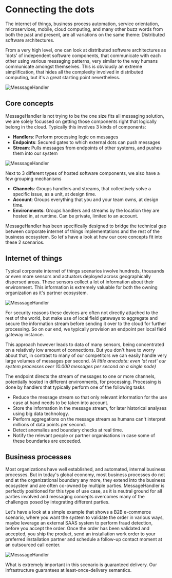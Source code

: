 # Connecting the dots

The internet of things, business process automation, service orientation, microservices, mobile, cloud computing, and many other buzz words from both the past and present, are all variations on the same theme: Distributed software architectures.

From a very high level, one can look at distributed software architectures as 'dots' of independent software components, that communicate with each other using various messaging patterns, very similar to the way humans communicate amongst themselves. This is obviously an extreme simplification, that hides all the complexity involved in distributed computing, but it's a great starting point nevertheless.

![MesssageHandler](/documentation/images/architecture.png)

## Core concepts

MessageHandler is not trying to be the one size fits all messaging solution, we are solely focussed on getting those components right that logically belong in the cloud. Typically this involves 3 kinds of components:

* **Handlers**: Perform processing logic on messages
* **Endpoints**: Secured gates to which external dots can push messages
* **Stream**: Pulls messages from endpoints of other systems, and pushes them into our system

![MesssageHandler](/documentation/images/architecture-concepts.png)

Next to 3 different types of hosted software components, we also have a few grouping mechanisms

* **Channels**: Groups handlers and streams, that collectively solve a specific issue, as a unit, at design time.
* **Account**: Groups everything that you and your team owns, at design time.
* **Environments**: Groups handlers and streams by the location they are hosted in, at runtime. Can be private, limited to an account.

MessageHandler has been specifically designed to bridge the technical gap between corporate internet of things implementations and the rest of the business ecosystem. So let's have a look at how our core concepts fit into these 2 scenarios.

## Internet of things

Typical corporate internet of things scenarios involve hundreds, thousands or even more sensors and actuators deployed across geographically dispersed areas. These sensors collect a lot of information about their environment. This information is extremely valuable for both the owning organization as it's partner ecosystem. 

![MesssageHandler](/documentation/images/architecture-iot.png)

For security reasons these devices are often not directly attached to the rest of the world, but make use of local field gateways to aggregate and secure the information stream before sending it over to the cloud for further processing. So on our end, we typically provision an endpoint per local field gateway instance. 

This approach however leads to data of many sensors, being concentrated on a relatively low amount of connections. But you don't have to worry about that, in contrast to many of our competitors we can easily handle very large volumes of messages per second. *(A little anecdote: even 'at rest' our system processes over 10.000 messages per second on a single node)*

The endpoint directs the stream of messages to one or more channels, potentially hosted in different environments, for processing. Processing is done by handlers that typically perform one of the following tasks

* Reduce the message stream so that only relevant information for the use case at hand needs to be taken into account.
* Store the information in the message stream, for later historical analyses using big data technology.
* Perform aggregations on the message stream as humans can't interpret millions of data points per second.
* Detect anomalies and boundary checks at real time.
* Notify the relevant people or partner organisations in case some of these boundaries are exceeded.

## Business processes

Most organizations have well established, and automated, internal business processes. But in today's global economy, most business processes do not end at the organizational boundary any more, they extend into the business ecosystem and are often co-owned by multiple parties. MessageHandler is perfectly positioned for this type of use case, as it is neutral ground for all parties involved and messaging concepts overcomes many of the challenges posed by integrating different parties.

Let's have a look at a simple example that shows a B2B e-commerce scenario, where you want the system to validate the order in various ways, maybe leverage an external SAAS system to perform fraud detection, before you accept the order. Once the order has been validated and accepted, you ship the product, send an installation work order to your preferred installation partner and schedule a follow-up contact moment at an outsourced call center. 

![MesssageHandler](/documentation/images/architecture-business.png)

What is extremely important in this scenario is guaranteed delivery. Our infrastructure guarantees at least-once-delivery semantics.